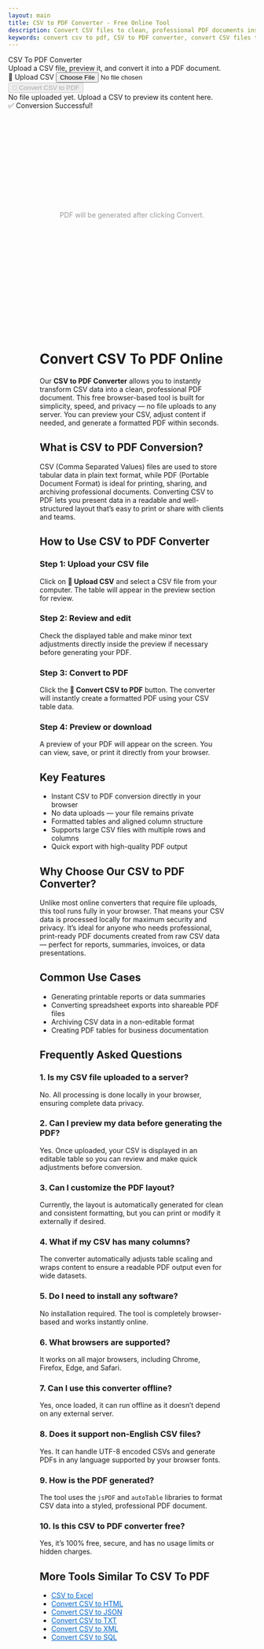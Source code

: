 ```yaml
---
layout: main
title: CSV to PDF Converter - Free Online Tool
description: Convert CSV files to clean, professional PDF documents instantly with  browser-based CSV to PDF converter. Fast, secure, and easy.
keywords: convert csv to pdf, CSV to PDF converter, convert CSV files to PDF, online CSV to PDF tool, free CSV to PDF 
---
```

<script src="https://cdnjs.cloudflare.com/ajax/libs/xlsx/0.18.5/xlsx.full.min.js"></script>
<script src="https://cdnjs.cloudflare.com/ajax/libs/jspdf/2.5.1/jspdf.umd.min.js"></script>
<script src="https://cdnjs.cloudflare.com/ajax/libs/jspdf-autotable/3.5.26/jspdf.plugin.autotable.min.js"></script>

<div class="csvx-container">
  <div class="csvx-panel" id="csvPanelPdf">
    <div class="panel-header">
      <div>
        <div class="title">CSV To PDF Converter</div>
        <div class="small">Upload a CSV file, preview it, and convert it into a PDF document.</div>
      </div>
      <div class="controls">
        <label class="csvx-btn" id="uploadBtnPdf" title="Upload CSV">
          📂 Upload CSV
          <input id="fileInputPdf" type="file" accept="text/csv, .csv">
        </label>
        <button class="csvx-btn primary" id="convertBtnPdf" disabled title="Convert CSV to PDF">🔄 Convert CSV to PDF</button>
      </div>
    </div>
    <div id="csvPreviewPdf" class="csvx-preview" contenteditable>
      <div class="small" id="placeholderPdf">No file uploaded yet. Upload a CSV to preview its content here.</div>
    </div>
    <div id="toastPdf" class="csvx-toast">✅ Conversion Successful!</div>
  </div>
</div>

<div class="csvx-container">  
  <div id="pdfPanel" class="csvx-excel-panel">
    <div class="csvx-panel" style="padding:12px;">
      <div id="pdfPreview" class="csvx-preview" style="height:400px; display:flex; align-items:center; justify-content:center; color:#999;">
        PDF will be generated after clicking Convert.
      </div>
    </div>
  </div>
</div>

<script src="/assets/js/csv-to-pdf.js"></script>

<div style="margin: 4rem">

<h1>Convert CSV To PDF Online</h1>
<p>
Our <strong>CSV to PDF Converter</strong> allows you to instantly transform CSV data into a clean, professional PDF document. 
This free browser-based tool is built for simplicity, speed, and privacy — no file uploads to any server. 
You can preview your CSV, adjust content if needed, and generate a formatted PDF within seconds.
</p>

<h2>What is CSV to PDF Conversion?</h2>
<p>
CSV (Comma Separated Values) files are used to store tabular data in plain text format, while PDF (Portable Document Format) is ideal for printing, sharing, and archiving professional documents. 
Converting CSV to PDF lets you present data in a readable and well-structured layout that’s easy to print or share with clients and teams.
</p>

<h2>How to Use CSV to PDF Converter</h2>

<h3>Step 1: Upload your CSV file</h3>
<p>Click on <strong>📂 Upload CSV</strong> and select a CSV file from your computer. The table will appear in the preview section for review.</p>

<h3>Step 2: Review and edit</h3>
<p>Check the displayed table and make minor text adjustments directly inside the preview if necessary before generating your PDF.</p>

<h3>Step 3: Convert to PDF</h3>
<p>Click the <strong>🔄 Convert CSV to PDF</strong> button. The converter will instantly create a formatted PDF using your CSV table data.</p>

<h3>Step 4: Preview or download</h3>
<p>A preview of your PDF will appear on the screen. You can view, save, or print it directly from your browser.</p>

<h2>Key Features</h2>
<ul>
  <li>Instant CSV to PDF conversion directly in your browser</li>
  <li>No data uploads — your file remains private</li>
  <li>Formatted tables and aligned column structure</li>
  <li>Supports large CSV files with multiple rows and columns</li>
  <li>Quick export with high-quality PDF output</li>
</ul>

<h2>Why Choose Our CSV to PDF Converter?</h2>
<p>
Unlike most online converters that require file uploads, this tool runs fully in your browser. 
That means your CSV data is processed locally for maximum security and privacy. 
It’s ideal for anyone who needs professional, print-ready PDF documents created from raw CSV data — perfect for reports, summaries, invoices, or data presentations.
</p>

<h2>Common Use Cases</h2>
<ul>
  <li>Generating printable reports or data summaries</li>
  <li>Converting spreadsheet exports into shareable PDF files</li>
  <li>Archiving CSV data in a non-editable format</li>
  <li>Creating PDF tables for business documentation</li>
</ul>

<h2>Frequently Asked Questions</h2>

<h3>1. Is my CSV file uploaded to a server?</h3>
<p>No. All processing is done locally in your browser, ensuring complete data privacy.</p>

<h3>2. Can I preview my data before generating the PDF?</h3>
<p>Yes. Once uploaded, your CSV is displayed in an editable table so you can review and make quick adjustments before conversion.</p>

<h3>3. Can I customize the PDF layout?</h3>
<p>Currently, the layout is automatically generated for clean and consistent formatting, but you can print or modify it externally if desired.</p>

<h3>4. What if my CSV has many columns?</h3>
<p>The converter automatically adjusts table scaling and wraps content to ensure a readable PDF output even for wide datasets.</p>

<h3>5. Do I need to install any software?</h3>
<p>No installation required. The tool is completely browser-based and works instantly online.</p>

<h3>6. What browsers are supported?</h3>
<p>It works on all major browsers, including Chrome, Firefox, Edge, and Safari.</p>

<h3>7. Can I use this converter offline?</h3>
<p>Yes, once loaded, it can run offline as it doesn’t depend on any external server.</p>

<h3>8. Does it support non-English CSV files?</h3>
<p>Yes. It can handle UTF-8 encoded CSVs and generate PDFs in any language supported by your browser fonts.</p>

<h3>9. How is the PDF generated?</h3>
<p>The tool uses the <code>jsPDF</code> and <code>autoTable</code> libraries to format CSV data into a styled, professional PDF document.</p>

<h3>10. Is this CSV to PDF converter free?</h3>
<p>Yes, it’s 100% free, secure, and has no usage limits or hidden charges.</p>

<h2>More Tools Similar To CSV To PDF</h2>
<ul>
  <li><a href="convert-csv-to-excel" style="color:#0066cc; text-decoration:underline;">CSV to Excel</a></li>
  <li><a href="convert-csv-to-html" style="color:#0066cc; text-decoration:underline;">Convert CSV to HTML</a></li>
  <li><a href="convert-csv-to-json" style="color:#0066cc; text-decoration:underline;">Convert CSV to JSON</a></li>
  <li><a href="convert-csv-to-txt" style="color:#0066cc; text-decoration:underline;">Convert CSV to TXT</a></li>
  <li><a href="convert-csv-to-xml" style="color:#0066cc; text-decoration:underline;">Convert CSV to XML</a></li>
  <li><a href="csv-to-sql" style="color:#0066cc; text-decoration:underline;">Convert CSV to SQL</a></li>
</ul>
</div>

<script type="application/ld+json">
{
  "@context": "https://schema.org",
  "@type": "WebApplication",
  "name": "CSV to PDF Converter",
  "url": "https://smallsuggestions.com/convert-csv-to-pdf",
  "applicationCategory": "UtilitiesApplication",
  "description": "Convert CSV files to professional PDF documents instantly using our browser-based CSV to PDF converter. Fast, private, and free.",
  "operatingSystem": "All",
  "browserRequirements": "Requires JavaScript. Compatible with all modern browsers.",
  "inLanguage": "en",
  "featureList": [
    "Instant CSV to PDF conversion",
    "Fully offline browser processing",
    "Editable CSV preview",
    "Print-ready PDF output"
  ],
  "relatedLink": [
    "https://smallsuggestions.com/convert-csv-to-html",
    "https://smallsuggestions.com/convert-csv-to-excel",
    "https://smallsuggestions.com/convert-csv-to-json"
  ]
}
</script>

<script type="application/ld+json">
{
  "@context": "https://schema.org",
  "@type": "Action",
  "name": "Convert CSV to PDF",
  "description": "Upload your CSV and convert it into a professional PDF file directly in your browser.",
  "target": {
    "@type": "EntryPoint",
    "urlTemplate": "https://smallsuggestions.com/convert-csv-to-pdf",
    "actionPlatform": [
      "http://schema.org/DesktopWebPlatform",
      "http://schema.org/MobileWebPlatform"
    ]
  },
  "result": {
    "@type": "Thing",
    "name": "PDF Document",
    "description": "A formatted PDF file generated from uploaded CSV data."
  }
}
</script>

<script type="application/ld+json">
{
  "@context": "https://schema.org",
  "@type": "Dataset",
  "name": "CSV to PDF Sample Data",
  "description": "Example CSV and its corresponding generated PDF output using the converter tool.",
  "license": "https://creativecommons.org/publicdomain/zero/1.0/",
  "distribution": [
    {
      "@type": "DataDownload",
      "encodingFormat": "text/csv",
      "contentUrl": "https://smallsuggestions.com/sample.csv"
    },
    {
      "@type": "DataDownload",
      "encodingFormat": "application/pdf",
      "contentUrl": "https://smallsuggestions.com/sample.pdf"
    }
  ]
}
</script>

<script type="application/ld+json">
{
  "@context": "https://schema.org",
  "@type": "HowTo",
  "name": "How to Convert CSV to PDF",
  "step": [
    {"@type": "HowToStep", "text": "Upload your CSV file using the Upload button."},
    {"@type": "HowToStep", "text": "Preview and edit CSV data in the table view."},
    {"@type": "HowToStep", "text": "Click Convert to generate a formatted PDF document."},
    {"@type": "HowToStep", "text": "Preview or download your PDF directly in the browser."}
  ]
}
</script>

<script type="application/ld+json">
{
  "@context": "https://schema.org",
  "@type": "ItemList",
  "name": "Related CSV Conversion Tools",
  "itemListElement": [
    {"@type": "ListItem","position": 1,"name": "CSV to Excel","url": "https://smallsuggestions.com/convert-csv-to-excel"},
    {"@type": "ListItem","position": 2,"name": "CSV to HTML","url": "https://smallsuggestions.com/convert-csv-to-html"},
    {"@type": "ListItem","position": 3,"name": "CSV to JSON","url": "https://smallsuggestions.com/convert-csv-to-json"}
  ]
}
</script>

<script type="application/ld+json">
{
  "@context": "https://schema.org",
  "@type": "FAQPage",
  "mainEntity": [
    {"@type": "Question","name": "Is my CSV file uploaded to a server?","acceptedAnswer": {"@type": "Answer","text": "No. All conversions are processed locally in your browser for complete privacy."}},
    {"@type": "Question","name": "Can I preview my data before generating the PDF?","acceptedAnswer": {"@type": "Answer","text": "Yes, the uploaded CSV is displayed in a table preview for review and quick edits."}},
    {"@type": "Question","name": "Can I customize the PDF layout?","acceptedAnswer": {"@type": "Answer","text": "The layout is automatically formatted for clarity but can be edited externally."}},
    {"@type": "Question","name": "Does it support non-English CSV files?","acceptedAnswer": {"@type": "Answer","text": "Yes, it supports UTF-8 encoded CSVs and all language characters."}},
    {"@type": "Question","name": "Is the converter free?","acceptedAnswer": {"@type": "Answer","text": "Yes, it’s completely free, secure, and works on all devices."}}
  ]
}
</script>

